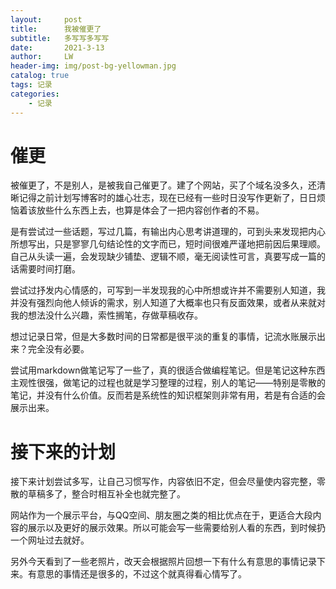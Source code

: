 ```yaml
---
layout:     post
title:      我被催更了
subtitle:   多写写多写写
date:       2021-3-13
author:     LW
header-img: img/post-bg-yellowman.jpg
catalog: true
tags: 记录
categories: 
    - 记录
---
```

# 催更

被催更了，不是别人，是被我自己催更了。建了个网站，买了个域名没多久，还清晰记得之前计划写博客时的雄心壮志，现在已经有一些时日没写作更新了，日日烦恼着该放些什么东西上去，也算是体会了一把内容创作者的不易。

是有尝试过一些话题，写过几篇，有输出内心思考讲道理的，可到头来发现把内心所想写出，只是寥寥几句结论性的文字而已，短时间很难严谨地把前因后果理顺。自己从头读一遍，会发现缺少铺垫、逻辑不顺，毫无阅读性可言，真要写成一篇的话需要时间打磨。

尝试过抒发内心情感的，可写到一半发现我的心中所想或许并不需要别人知道，我并没有强烈向他人倾诉的需求，别人知道了大概率也只有反面效果，或者从来就对我的想法没什么兴趣，索性搁笔，存做草稿收存。

想过记录日常，但是大多数时间的日常都是很平淡的重复的事情，记流水账展示出来？完全没有必要。

尝试用markdown做笔记写了一些了，真的很适合做编程笔记。但是笔记这种东西主观性很强，做笔记的过程也就是学习整理的过程，别人的笔记——特别是零散的笔记，并没有什么价值。反而若是系统性的知识框架则非常有用，若是有合适的会展示出来。

<!--more-->

# 接下来的计划

接下来计划尝试多写，让自己习惯写作，内容依旧不定，但会尽量使内容完整，零散的草稿多了，整合时相互补全也就完整了。

网站作为一个展示平台，与QQ空间、朋友圈之类的相比优点在于，更适合大段内容的展示以及更好的展示效果。所以可能会写一些需要给别人看的东西，到时候扔一个网址过去就好。

另外今天看到了一些老照片，改天会根据照片回想一下有什么有意思的事情记录下来。有意思的事情还是很多的，不过这个就真得看心情写了。
